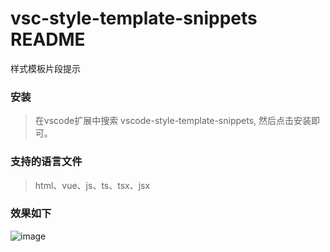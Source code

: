 # vsc-style-template-snippets README
样式模板片段提示

### 安装
>在vscode扩展中搜索 vscode-style-template-snippets, 然后点击安装即可。

### 支持的语言文件
>html、vue、js、ts、tsx、jsx

### 效果如下
![image](https://github.com/xiaotangdou/vscode-style-template-snippets/blob/master/demo.gif)
